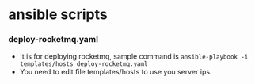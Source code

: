 # ansible scripts
### deploy-rocketmq.yaml 
* It is for deploying rocketmq, sample command is ``` ansible-playbook -i templates/hosts deploy-rocketmq.yaml ```
* You need to edit file templates/hosts to use you server ips.
